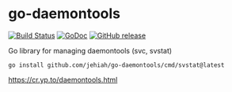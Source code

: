 # go-daemontools

[![Build Status](https://secure.travis-ci.org/jehiah/go-daemontools.png?branch=master)](http://travis-ci.org/jehiah/go-daemontools) [![GoDoc](https://godoc.org/github.com/jehiah/go-daemontools?status.svg)](https://godoc.org/github.com/jehiah/go-daemontools) [![GitHub release](https://img.shields.io/github/release/jehiah/go-daemontools.svg)](https://github.com/jehiah/go-daemontools/releases/latest)

Go library for managing daemontools (svc, svstat)

`go install github.com/jehiah/go-daemontools/cmd/svstat@latest`

<https://cr.yp.to/daemontools.html>